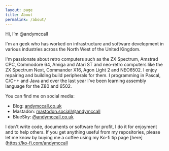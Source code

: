 ```yaml
---
layout: page
title: About
permalink: /about/
---
```


Hi, I’m @andymccall

I'm an geek who has worked on infrastructure and software development in various industries across the North West of the United Kingdom.

I'm passionate about retro computers such as the ZX Spectrum, Amstrad CPC, Commodore 64, Amiga and Atari ST and neo-retro computers like the ZX Spectrum Next, Commander X16, Agon Light 2 and NEO6502. I enjoy repairing and building build peripherals for them. I programming in Pascal, C/C++ and Java and over the last year I've been learning assembly language for the Z80 and 6502.

You can find me on social media:
  - Blog: [andymccall.co.uk](http://www.andymccall.co.uk)
  - Mastadon: [mastodon.social/@andymccall](https://mastodon.social/@andymccall)
  - BlueSky: [@andymccall.co.uk](https://bsky.app/profile/andymccall.co.uk)

I don't write code, documents or software for profit, I do it for enjoyment and to help others. If you get anything useful from my repositories, please let me know by buying me a coffee using my Ko-fi tip page [here](https://ko-fi.com/andymccall